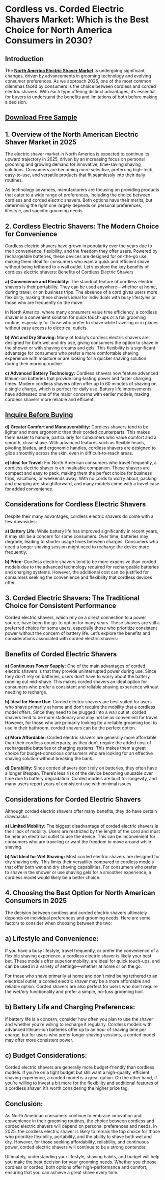 # Cordless vs. Corded Electric Shavers Market: Which is the Best Choice for North America Consumers in 2030?

## Introduction

The **[North America Electric Shaver Market](https://www.nextmsc.com/report/north-america-electric-shaver-market)** is undergoing significant changes, driven by advancements in grooming technology and evolving consumer preferences. As we approach 2025, one of the most common dilemmas faced by consumers is the choice between cordless and corded electric shavers. With each type offering distinct advantages, it’s essential for buyers to understand the benefits and limitations of both before making a decision.

## [Download Free Sample](https://www.nextmsc.com/north-america-electric-shaver-market/request-sample)

## 1. Overview of the North American Electric Shaver Market in 2025

The electric shaver market in North America is expected to continue its upward trajectory in 2025, driven by an increasing focus on personal grooming and growing demand for innovative, time-saving shaving solutions. Consumers are becoming more selective, preferring high-tech, easy-to-use, and versatile products that fit seamlessly into their daily routines.

As technology advances, manufacturers are focusing on providing products that cater to a wide range of preferences, including the choice between cordless and corded electric shavers. Both options have their merits, but determining the right one largely depends on personal preferences, lifestyle, and specific grooming needs.

## 2. Cordless Electric Shavers: The Modern Choice for Convenience

Cordless electric shavers have grown in popularity over the years due to their convenience, flexibility, and the freedom they offer users. Powered by rechargeable batteries, these devices are designed for on-the-go use, making them ideal for consumers who want a quick and efficient shave without being tethered to a wall outlet. Let’s explore the key benefits of cordless electric shavers:
Benefits of Cordless Electric Shavers

**a) Convenience and Flexibility:** The standout feature of cordless electric shavers is their portability. They can be used anywhere—whether at home, during travel, or on business trips. The absence of a cord gives users more flexibility, making these shavers ideal for individuals with busy lifestyles or those who are frequently on the move.

In North America, where many consumers value time efficiency, a cordless shaver is a convenient solution for quick touch-ups or a full grooming routine, especially for those who prefer to shave while traveling or in places without easy access to electrical outlets.

**b) Wet and Dry Shaving:** Many of today’s cordless electric shavers are designed for both wet and dry use, giving consumers the option to shave in the shower or with shaving creams and gels. This flexibility is a significant advantage for consumers who prefer a more comfortable shaving experience with moisture or are looking for a quicker shaving solution during their morning routine.

**c) Advanced Battery Technology:** Cordless shavers now feature advanced lithium-ion batteries that provide long-lasting power and faster charging times. Modern cordless shavers often offer up to 60 minutes of shaving on a single charge, which is perfect for daily use. Battery life improvements have addressed one of the major concerns with earlier models, making cordless shavers more reliable and efficient.

## [Inquire Before Buying](https://www.nextmsc.com/north-america-electric-shaver-market/inquire-before-buying)

**d) Greater Comfort and Maneuverability:** Cordless shavers tend to be lighter and more ergonomic than their corded counterparts. This makes them easier to handle, particularly for consumers who value comfort and a smooth, close shave. With advanced features such as flexible heads, pivoting blades, and ergonomic handles, cordless shavers are designed to glide smoothly across the skin, even in difficult-to-reach areas.

**e) Ideal for Travel:** For North American consumers who travel frequently, a cordless electric shaver is an invaluable companion. These shavers are compact and easy to pack, making them the perfect choice for business trips, vacations, or weekends away. With no cords to worry about, packing and charging are straightforward, and many models come with a travel case for added convenience.

## Considerations for Cordless Electric Shavers

Despite their many advantages, cordless electric shavers do come with a few downsides:

**a) Battery Life:** While battery life has improved significantly in recent years, it may still be a concern for some consumers. Over time, batteries may degrade, leading to shorter usage times between charges. Consumers who need a longer shaving session might need to recharge the device more frequently.

**b) Price:** Cordless electric shavers tend to be more expensive than corded models due to the advanced technology required for rechargeable batteries and charging systems. However, the additional cost can be justified for consumers seeking the convenience and flexibility that cordless devices offer.

## 3. Corded Electric Shavers: The Traditional Choice for Consistent Performance

Corded electric shavers, which rely on a direct connection to a power source, have been the go-to option for many years. These shavers are still a preferred choice for some users, especially those who prioritize consistent power without the concern of battery life. Let’s explore the benefits and considerations associated with corded electric shavers:

## Benefits of Corded Electric Shavers

**a) Continuous Power Supply:** One of the main advantages of corded electric shavers is that they provide uninterrupted power during use. Since they don’t rely on batteries, users don’t have to worry about the battery running out mid-shave. This makes corded shavers an ideal option for consumers who prefer a consistent and reliable shaving experience without needing to recharge.

**b) Ideal for Home Use:** Corded electric shavers are best suited for users who shave primarily at home and don’t require the mobility that a cordless model offers. Since they need to be plugged into a wall outlet, corded shavers tend to be more stationary and may not be as convenient for travel. However, for those who are primarily looking for a reliable grooming tool to use in their bathroom, corded shavers can be the perfect option.

**c) More Affordable:** Corded electric shavers are generally more affordable than their cordless counterparts, as they don’t require the added cost of rechargeable batteries or charging systems. This makes them a great choice for budget-conscious consumers who are looking for an effective shaving solution without breaking the bank.

**d) Durability:** Since corded shavers don’t rely on batteries, they often have a longer lifespan. There’s less risk of the device becoming unusable over time due to battery degradation. Corded models are built for longevity, and many users report years of consistent use with minimal issues.

## Considerations for Corded Electric Shavers

Although corded electric shavers offer many benefits, they do have certain drawbacks:

**a) Limited Mobility:** The biggest disadvantage of corded electric shavers is their lack of mobility. Users are restricted by the length of the cord and must be near an electrical outlet to use the device. This can be inconvenient for consumers who are traveling or want the freedom to move around while shaving.

**b) Not Ideal for Wet Shaving:** Most corded electric shavers are designed for dry shaving only. This limits their versatility compared to cordless models that offer both wet and dry shaving capabilities. For consumers who prefer to shave in the shower or use shaving gels for a smoother experience, a cordless model would likely be a better choice.

## 4. Choosing the Best Option for North American Consumers in 2025

The decision between cordless and corded electric shavers ultimately depends on individual preferences and grooming needs. Here are some factors to consider when choosing between the two:

## a) Lifestyle and Convenience:

If you have a busy lifestyle, travel frequently, or prefer the convenience of a flexible shaving experience, a cordless electric shaver is likely your best bet. These models offer superior mobility, are ideal for quick touch-ups, and can be used in a variety of settings—whether at home or on the go.

For those who shave primarily at home and don’t mind being tethered to an electrical outlet, a corded electric shaver may be a more affordable and reliable option. Corded shavers are also perfect for users who don’t require the wet/dry functionality and prefer a simple, no-fuss grooming tool.

## b) Battery Life and Charging Preferences:

If battery life is a concern, consider how often you plan to use the shaver and whether you’re willing to recharge it regularly. Cordless models with advanced lithium-ion batteries offer up to an hour of shaving time per charge, but for users who prefer longer shaving sessions, a corded model may offer more consistent power.

## c) Budget Considerations:

Corded electric shavers are generally more budget-friendly than cordless models. If you’re on a tight budget but still want a high-quality, efficient shaving experience, a corded model is a great option. On the other hand, if you’re willing to invest a bit more for the flexibility and additional features of a cordless shaver, it’s worth considering the higher price tag.

## Conclusion:

As North American consumers continue to embrace innovation and convenience in their grooming routines, the choice between cordless and corded electric shavers will depend on personal preferences and needs. In 2025, the cordless electric shaver is likely to remain the top choice for those who prioritize flexibility, portability, and the ability to shave both wet and dry. However, for those seeking affordability, reliability, and continuous power, corded electric shavers will continue to be a strong contender.

Ultimately, understanding your lifestyle, shaving habits, and budget will help you make the best decision for your grooming needs. Whether you choose cordless or corded, both options offer high-performance and comfort, ensuring that you can achieve a great shave every time.

